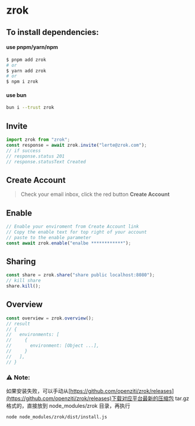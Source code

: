 # zrok

## To install dependencies:

#### use pnpm/yarn/npm

```bash
$ pnpm add zrok
# or
$ yarn add zrok
# or
$ npm i zrok
```

#### use bun

```bash
bun i --trust zrok
```

## Invite

```js
import zrok from "zrok";
const response = await zrok.invite("lerte@zrok.com");
// if success
// response.status 201
// response.statusText Created
```

## Create Account

> Check your email inbox, click the red button **Create Account**

## Enable

```js
// Enable your enviroment from Create Account link
// Copy the enable text for top right of your account
// paste to the enable parameter
const await zrok.enable("enalbe ************");
```

## Sharing

```js
const share = zrok.share("share public localhost:8080");
// kill share
share.kill();
```

## Overview

```js
const overview = zrok.overview();
// result
// {
//   environments: [
//     {
//       environment: [Object ...],
//     }
//   ],
// }
```

### ⚠️ Note:

如果安装失败，可以手动从[https://github.com/openziti/zrok/releases](https://github.com/openziti/zrok/releases)下载对应平台最新的压缩包 tar.gz 格式的，直接放到 node_modules/zrok 目录，再执行

```sh
node node_modules/zrok/dist/install.js
```
